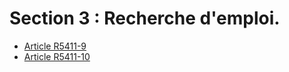 #  Section 3 : Recherche d'emploi.

* [Article R5411-9](./LEGIARTI000018525199.md)
* [Article R5411-10](./LEGIARTI000028976103.md)
